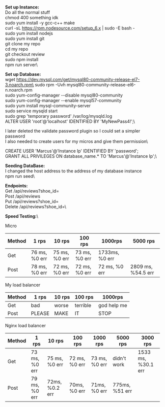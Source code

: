 **Set up Instance:**\
Do all the normal stuff\
chmod 400 something idk\
sudo yum install -y gcc-c++ make\
curl -sL https://rpm.nodesource.com/setup_6.x | sudo -E bash -\
sudo yum install nodejs\
sudo yum install git\
git clone my repo\
cd my repo\
git checkout review\
sudo npm install\
npm run server\

**Set up Database:**\
wget https://dev.mysql.com/get/mysql80-community-release-el7-3.noarch.rpm\
sudo rpm -Uvh mysql80-community-release-el6-n.noarch.rpm\
sudo yum-config-manager --disable mysql80-community\
sudo yum-config-manager --enable mysql57-community\
sudo yum install mysql-community-server\
sudo service mysqld start\
sudo grep 'temporary password' /var/log/mysqld.log\
ALTER USER 'root'@'localhost' IDENTIFIED BY 'MyNewPass4!';\

I later deleted the validate password plugin so I could set a simpler password\
I also needed to create users for my micros and give them permission\

CREATE USER 'Marcus'@'Instance Ip' IDENTIFIED BY 'password';\
GRANT ALL PRIVILEGES ON database_name.* TO 'Marcus'@'Instance Ip';\

**Seeding DataBase:**\
I changed the host address to the address of my database instance\
npm run seed\

**Endpoints:**\
Get /api/reviews?shoe_id=<id>\
Post /api/reviews\
Put /api/reviews?shoe_id=<id>\
Delete /api/reviews?shoe_id=<id>\
  
**Speed Testing:**\

Micro

| Method | 1 rps | 10 rps | 100 rps | 1000rps | 5000 rps |
|--------|-------|--------|---------|---------|----------|
| Get | 76 ms, %0 err | 75 ms, %0 err | 73 ms, %0 err | 1733ms, %0 err |
| Post | 78 ms, %0 err | 72 ms, %0 err | 72 ms, %0 err | 72 ms, %0 err | 2809 ms, %54.5 err |

My load balancer

| Method | 1 rps | 10 rps | 100 rps | 1000rps |
|--------|-------|--------|---------|---------|
| Get | bad | worse | terrible | god help me |
| Post | PLEASE | MAKE | IT | STOP |

Nginx load balancer

| Method | 1 rps | 10 rps | 100 rps | 1000 rps | 5000 rps | 3000 rps |
|--------|-------|--------|---------|----------|----------|----------|
| Get | 73 ms, %0 err | 75 ms, %0 err | 72 ms, %0 err | 73 ms, %0 err | didn't work | 1533 ms, %30.1 err |
| Post | 79 ms, %0 err | 72ms, %0.2 err | 70ms, %0 err | 71ms, %0 err | 775ms, %51 err |

